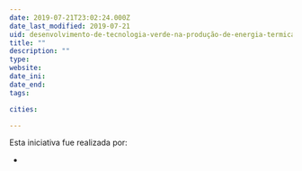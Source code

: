 ```yaml
---
date: 2019-07-21T23:02:24.000Z
date_last_modified: 2019-07-21
uid: desenvolvimento-de-tecnologia-verde-na-produção-de-energia-termica-com-impacto-global-significativo-na-matriz-energetica
title: ""
description: ""
type: 
website: 
date_ini: 
date_end: 
tags:

cities: 

---
```


Esta iniciativa fue realizada por:

- [](/i/centro-universitario-de-belo-horizonte-unibh-anima-educacion.html)
